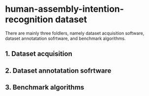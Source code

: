# human-assembly-intention-recognition dataset
There are mainly three foldlers, namely dataset acquisition software, dataset annotatation sofrtware, and benchmark algorithms.
## 1. Dataset acquisition


## 2. Dataset annotatation sofrtware


## 3. Benchmark algorithms
